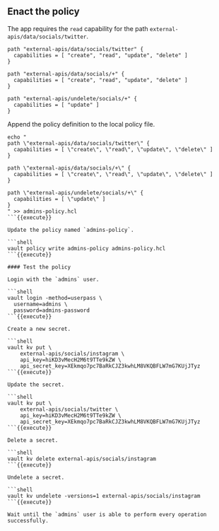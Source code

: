 ## Enact the policy

The app requires the `read` capability for the path `external-apis/data/socials/twitter`.

```hcl
path "external-apis/data/socials/twitter" {
  capabilities = [ "create", "read", "update", "delete" ]
}

path "external-apis/data/socials/+" {
  capabilities = [ "create", "read", "update", "delete" ]
}

path "external-apis/undelete/socials/+" {
  capabilities = [ "update" ]
}
```

Append the policy definition to the local policy file.

```shell
echo "
path \"external-apis/data/socials/twitter\" {
  capabilities = [ \"create\", \"read\", \"update\", \"delete\" ]
}

path \"external-apis/data/socials/+\" {
  capabilities = [ \"create\", \"read\", \"update\", \"delete\" ]
}

path \"external-apis/undelete/socials/+\" {
  capabilities = [ \"update\" ]
}
" >> admins-policy.hcl
```{{execute}}

Update the policy named `admins-policy`.

```shell
vault policy write admins-policy admins-policy.hcl
```{{execute}}

#### Test the policy

Login with the `admins` user.

```shell
vault login -method=userpass \
  username=admins \
  password=admins-password
```{{execute}}

Create a new secret.

```shell
vault kv put \
    external-apis/socials/instagram \
    api_key=hiKD3vMecH2M6t9TTe9kZW \
    api_secret_key=XEkmqo7pc7BaRkCJZ3kwhLM8VKQBFLW7mG7KUjJTyz
```{{execute}}

Update the secret.

```shell
vault kv put \
    external-apis/socials/twitter \
    api_key=hiKD3vMecH2M6t9TTe9kZW \
    api_secret_key=XEkmqo7pc7BaRkCJZ3kwhLM8VKQBFLW7mG7KUjJTyz
```{{execute}}

Delete a secret.

```shell
vault kv delete external-apis/socials/instagram
```{{execute}}

Undelete a secret.

```shell
vault kv undelete -versions=1 external-apis/socials/instagram
```{{execute}}

Wait until the `admins` user is able to perform every operation successfully.
